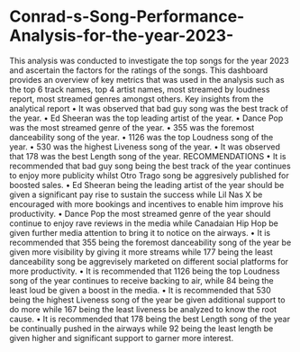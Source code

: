 # Conrad-s-Song-Performance-Analysis-for-the-year-2023-
This analysis was conducted to investigate the top songs for the year 2023 and ascertain the factors for the ratings of the songs.
This dashboard provides an overview of key metrics that was used in the analysis such as the top 6 track names, top 4 artist names, most streamed by loudness report, most streamed genres amongst others.
Key insights from the analytical report
•	It was observed that bad guy song was the best track of the year.
•	Ed Sheeran was the top leading artist of the year.
•	Dance Pop was the most streamed genre of the year.
•	355 was the foremost danceability song of the year.
•	1126 was the top Loudness song of the year.
•	530 was the highest Liveness song of the year.
•	It was observed that 178 was the best Length song of the year.
RECOMMENDATIONS
•	It is recommended that bad guy song being the best track of the year continues to enjoy more publicity whilst Otro Trago song be aggresively published for boosted sales.
•	Ed Sheeran being the leading artist of the year should be given a significant pay rise to sustain the success while Lil Nas X be encouraged with more bookings and incentives to enable him improve his productivity.
•	Dance Pop the most streamed genre of the year should continue to enjoy rave reviews in the media while Canadaian Hip Hop be given further media attention to bring it to notice on the airways.
•	It is recommended that 355 being the foremost danceability song of the year be given more visibility by giving it more streams while 177 being the least danceability song be aggrevisely marketed on different social platforms for more productivity.
•	It is recommended that 1126 being the top Loudness song of the year continues to receive backing to air, while 84 being the least loud be given a boost in the media.
•	It is recommended that 530 being the highest Liveness song of the year be given additional support to do more while 167 being the least liveness be analyzed to know the root cause.
•	It is recommended that 178 being the best Length song of the year be continually pushed in the airways while 92 being the least length be given higher and significant support to garner more interest.
